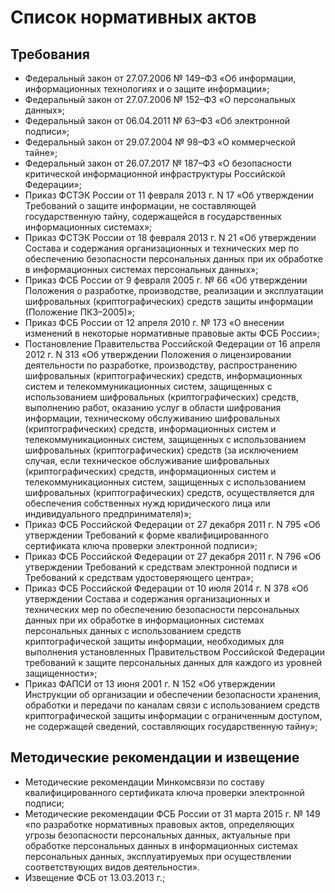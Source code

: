 # Список нормативных актов
## **Требования** 
* Федеральный закон от 27.07.2006 № 149–ФЗ «Об информации, информационных технологиях и о защите информации»;
* Федеральный закон от 27.07.2006 № 152–ФЗ «О персональных данных»;
* Федеральный закон от 06.04.2011 № 63–ФЗ «Об электронной подписи»;
* Федеральный закон от 29.07.2004 № 98–ФЗ «О коммерческой тайне»;
* Федеральный закон от 26.07.2017 № 187–ФЗ «О безопасности критической информационной инфраструктуры Российской Федерации»;
* Приказ ФСТЭК России от 11 февраля 2013 г. N 17 «Об утверждении Требований о защите информации, не составляющей государственную тайну, содержащейся в государственных информационных системах»;
* Приказ ФСТЭК России от 18 февраля 2013 г. N 21 «Об утверждении Состава и содержания организационных и технических мер по обеспечению безопасности персональных данных при их обработке в информационных системах персональных данных»;
* Приказ ФСБ России от 9 февраля 2005 г. № 66 «Об утверждении Положения о разработке, производстве, реализации и эксплуатации шифровальных (криптографических) средств защиты информации (Положение ПКЗ–2005)»;
* Приказ ФСБ России от 12 апреля 2010 г. № 173 «О внесении изменений в некоторые нормативные правовые акты ФСБ России»;
* Постановление Правительства Российской Федерации от 16 апреля 2012 г. N 313 «Об утверждении Положения о лицензировании деятельности по разработке, производству, распространению шифровальных (криптографических) средств, информационных систем и телекоммуникационных систем, защищенных с использованием шифровальных (криптографических) средств, выполнению работ, оказанию услуг в области шифрования информации, техническому обслуживанию шифровальных (криптографических) средств, информационных систем и телекоммуникационных систем, защищенных с использованием шифровальных (криптографических) средств (за исключением случая, если техническое обслуживание шифровальных (криптографических) средств, информационных систем и телекоммуникационных систем, защищенных с использованием шифровальных (криптографических) средств, осуществляется для обеспечения собственных нужд юридического лица или индивидуального предпринимателя)»;
* Приказ ФСБ Российской Федерации от 27 декабря 2011 г. N 795 «Об утверждении Требований к форме квалифицированного сертификата ключа проверки электронной подписи»;
* Приказ ФСБ Российской Федерации от 27 декабря 2011 г. N 796 «Об утверждении Требований к средствам электронной подписи и Требований к средствам удостоверяющего центра»;
* Приказ ФСБ Российской Федерации от 10 июля 2014 г. N 378 «Об утверждении Состава и содержания организационных и технических мер по обеспечению безопасности персональных данных при их обработке в информационных системах персональных данных с использованием средств криптографической защиты информации, необходимых для выполнения установленных Правительством Российской Федерации требований к защите персональных данных для каждого из уровней защищенности»;
* Приказ ФАПСИ от 13 июня 2001 г. N 152 «Об утверждении Инструкции об организации и обеспечении безопасности хранения, обработки и передачи по каналам связи с использованием средств криптографической защиты информации с ограниченным доступом, не содержащей сведений, составляющих государственную тайну»;
## **Методические рекомендации и извещение**
* Методические рекомендации Минкомсвязи по составу квалифицированного сертификата ключа проверки электронной подписи;
* Методические рекомендации ФСБ России от 31 марта 2015 г. № 149 «по разработке нормативных правовых актов, определяющих угрозы безопасности персональных данных, актуальные при обработке персональных данных в информационных системах персональных данных, эксплуатируемых при осуществлении соответствующих видов деятельности».
* Извещение ФСБ от 13.03.2013 г.;
